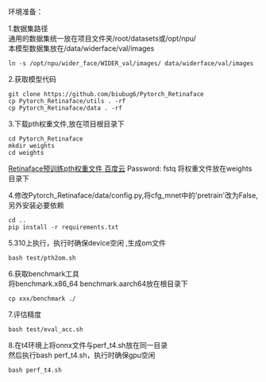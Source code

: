 环境准备：  

1.数据集路径  
通用的数据集统一放在项目文件夹/root/datasets或/opt/npu/  
本模型数据集放在/data/widerface/val/images
```
ln -s /opt/npu/wider_face/WIDER_val/images/ data/widerface/val/images
```
2.获取模型代码
```
git clone https://github.com/biubug6/Pytorch_Retinaface 
cp Pytorch_Retinaface/utils . -rf
cp Pytorch_Retinaface/data . -rf
```

3.下载pth权重文件,放在项目根目录下
```
cd Pytorch_Retinaface
mkdir weights
cd weights
```
[Retinaface预训练pth权重文件 百度云](https://pan.baidu.com/s/12h97Fy1RYuqMMIV-RpzdPg) Password: fstq
将权重文件放在weights目录下

4.修改Pytorch_Retinaface/data/config.py,将cfg_mnet中的'pretrain'改为False,另外安装必要依赖
```
cd .. 
pip install -r requirements.txt
```
5.310上执行，执行时确保device空闲 ,生成om文件
```
bash test/pth2om.sh
```
6.获取benchmark工具  
将benchmark.x86_64 benchmark.aarch64放在根目录下
```
cp xxx/benchmark ./
```
7.评估精度
```
bash test/eval_acc.sh
```

8.在t4环境上将onnx文件与perf_t4.sh放在同一目录  
然后执行bash perf_t4.sh，执行时确保gpu空闲
```
bash perf_t4.sh
```
